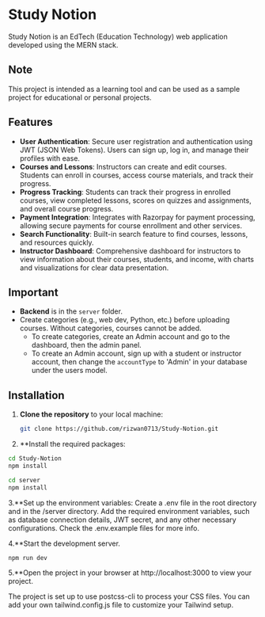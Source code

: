 # Study Notion

Study Notion is an EdTech (Education Technology) web application developed using the MERN stack.

## Note
This project is intended as a learning tool and can be used as a sample project for educational or personal projects.

## Features
- **User Authentication**: Secure user registration and authentication using JWT (JSON Web Tokens). Users can sign up, log in, and manage their profiles with ease.
- **Courses and Lessons**: Instructors can create and edit courses. Students can enroll in courses, access course materials, and track their progress.
- **Progress Tracking**: Students can track their progress in enrolled courses, view completed lessons, scores on quizzes and assignments, and overall course progress.
- **Payment Integration**: Integrates with Razorpay for payment processing, allowing secure payments for course enrollment and other services.
- **Search Functionality**: Built-in search feature to find courses, lessons, and resources quickly.
- **Instructor Dashboard**: Comprehensive dashboard for instructors to view information about their courses, students, and income, with charts and visualizations for clear data presentation.

## Important
- **Backend** is in the `server` folder.
- Create categories (e.g., web dev, Python, etc.) before uploading courses. Without categories, courses cannot be added.
  - To create categories, create an Admin account and go to the dashboard, then the admin panel.
  - To create an Admin account, sign up with a student or instructor account, then change the `accountType` to 'Admin' in your database under the users model.

## Installation

1. **Clone the repository** to your local machine:
   ```bash
   git clone https://github.com/rizwan0713/Study-Notion.git
   ```
2. **Install the required packages:

```bash
cd Study-Notion
npm install 

cd server
npm install
```
3.**Set up the environment variables:
Create a .env file in the root directory and in the /server directory.
Add the required environment variables, such as database connection details, JWT secret, and any other necessary configurations. Check the .env.example files for more info.

4.**Start the development server.
```bash
npm run dev
```
5.**Open the project in your browser at http://localhost:3000 to view your project.

The project is set up to use postcss-cli to process your CSS files. You can add your own tailwind.config.js file to customize your Tailwind setup.

